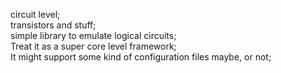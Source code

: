 circuit level;  
transistors and stuff;  
simple library to emulate logical circuits;  
Treat it as a super core level framework;  
It might support some kind of configuration files maybe, or not;
